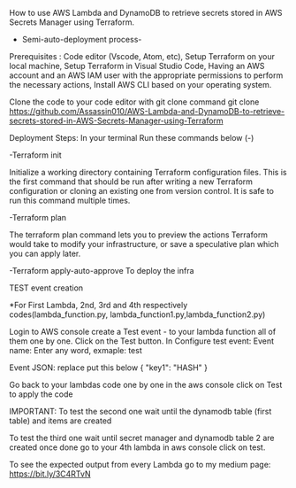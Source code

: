 How to use AWS Lambda and DynamoDB to retrieve secrets stored in AWS Secrets Manager using Terraform.
- Semi-auto-deployment process-

Prerequisites : Code editor (Vscode, Atom, etc), Setup Terraform on your local machine, Setup Terraform in Visual Studio Code, Having an AWS account and an AWS IAM user with the appropriate permissions to perform the necessary actions, Install AWS CLI based on your operating system.

Clone the code to your code editor with git clone command git clone https://github.com/Assassin010/AWS-Lambda-and-DynamoDB-to-retrieve-secrets-stored-in-AWS-Secrets-Manager-using-Terraform

Deployment Steps: In your terminal Run these commands below (-)

-Terraform init

Initialize a working directory containing Terraform configuration files. This is the first command that should be run after writing a new Terraform configuration or cloning an existing one from version control. It is safe to run this command multiple times.

-Terraform plan

The terraform plan command lets you to preview the actions Terraform would take to modify your infrastructure, or save a speculative plan which you can apply later.

-Terraform apply-auto-approve To deploy the infra


TEST event creation

*For First Lambda, 2nd, 3rd and 4th respectively codes(lambda_function.py, lambda_function1.py,lambda_function2.py) 

Login to AWS console create a Test event - to your lambda function all of them one by one.
Click on the Test button.
In Configure test event:
Event name: Enter any word, exmaple: test

Event JSON: replace put this below
{
  "key1": "HASH"
}

Go back to your lambdas code one by one in the aws console click on Test to apply the code

IMPORTANT: To test the second one wait until the dynamodb table (first table) and items are created 

To test the third one wait until secret manager and dynamodb table 2 are created
once done go to your 4th lambda in aws console click on test.


To see the expected output from every Lambda go to my medium page: https://bit.ly/3C4RTvN






